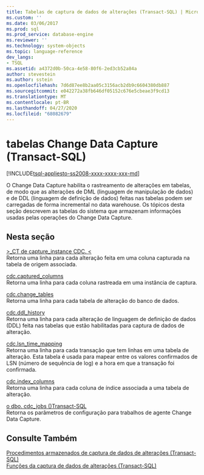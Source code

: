 ```yaml
---
title: Tabelas de captura de dados de alterações (Transact-SQL) | Microsoft Docs
ms.custom: ''
ms.date: 03/06/2017
ms.prod: sql
ms.prod_service: database-engine
ms.reviewer: ''
ms.technology: system-objects
ms.topic: language-reference
dev_langs:
- TSQL
ms.assetid: a4372d0b-50ca-4e58-80f6-2ed3cb52a84a
author: stevestein
ms.author: sstein
ms.openlocfilehash: 7d6d87ee8b2aa05c3156acb2db9c6604380db887
ms.sourcegitcommit: e042272a38fb646df05152c676e5cbeae3f9cd13
ms.translationtype: MT
ms.contentlocale: pt-BR
ms.lasthandoff: 04/27/2020
ms.locfileid: "68082679"
---
```

# <a name="change-data-capture-tables-transact-sql"></a>tabelas Change Data Capture (Transact-SQL)
[!INCLUDE[tsql-appliesto-ss2008-xxxx-xxxx-xxx-md](../../includes/tsql-appliesto-ss2008-xxxx-xxxx-xxx-md.md)]

  O Change Data Capture habilita o rastreamento de alterações em tabelas, de modo que as alterações de DML (linguagem de manipulação de dados) e de DDL (linguagem de definição de dados) feitas nas tabelas podem ser carregadas de forma incremental no data warehouse. Os tópicos desta seção descrevem as tabelas do sistema que armazenam informações usadas pelas operações do Change Data Capture.  
  
## <a name="in-this-section"></a>Nesta seção  
 [>_CT de capture_instance CDC. <](../../relational-databases/system-tables/cdc-capture-instance-ct-transact-sql.md)  
 Retorna uma linha para cada alteração feita em uma coluna capturada na tabela de origem associada.  
  
 [cdc.captured_columns](../../relational-databases/system-tables/cdc-captured-columns-transact-sql.md)  
 Retorna uma linha para cada coluna rastreada em uma instância de captura.  
  
 [cdc.change_tables](../../relational-databases/system-tables/cdc-change-tables-transact-sql.md)  
 Retorna uma linha para cada tabela de alteração do banco de dados.  
  
 [cdc.ddl_history](../../relational-databases/system-tables/cdc-ddl-history-transact-sql.md)  
 Retorna uma linha para cada alteração de linguagem de definição de dados (DDL) feita nas tabelas que estão habilitadas para captura de dados de alteração.  
  
 [cdc.lsn_time_mapping](../../relational-databases/system-tables/cdc-lsn-time-mapping-transact-sql.md)  
 Retorna uma linha para cada transação que tem linhas em uma tabela de alteração. Esta tabela é usada para mapear entre os valores confirmados de LSN (número de sequência de log) e a hora em que a transação foi confirmada.  
  
 [cdc.index_columns](../../relational-databases/system-tables/cdc-index-columns-transact-sql.md)  
 Retorna uma linha para cada coluna de índice associada a uma tabela de alteração.  
  
 [o dbo. cdc_jobs &#40;&#41;Transact-SQL](../../relational-databases/system-tables/dbo-cdc-jobs-transact-sql.md)  
 Retorna os parâmetros de configuração para trabalhos de agente Change Data Capture.  
  
## <a name="see-also"></a>Consulte Também  
 [Procedimentos armazenados de captura de dados de alterações &#40;Transact-SQL&#41;](../../relational-databases/system-stored-procedures/change-data-capture-stored-procedures-transact-sql.md)   
 [Funções da captura de dados de alterações &#40;Transact-SQL&#41;](../../relational-databases/system-functions/change-data-capture-functions-transact-sql.md)  
  
  
